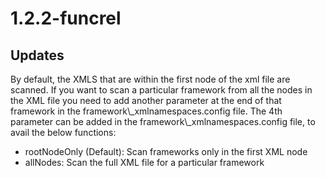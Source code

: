 # 1.2.2-funcrel

## Updates

By default, the XMLS that are within the first node of the xml file are scanned. If you want to scan a particular framework from all the nodes in the XML file you need to add another parameter at the end of that framework in the framework\\_xmlnamespaces.config file.
The 4th parameter can be added in the framework\\_xmlnamespaces.config file, to avail the below functions:
- rootNodeOnly (Default): Scan frameworks only in the first XML node
- allNodes: Scan the full XML file for a particular framework

